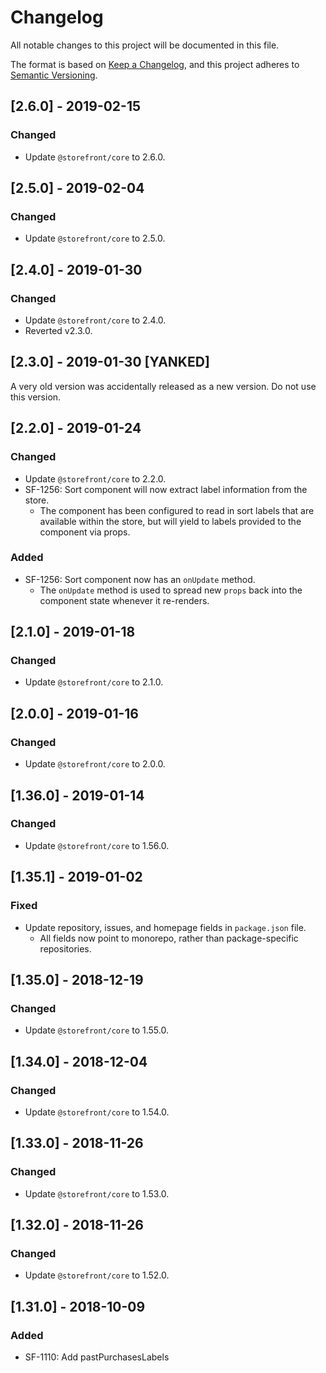# Changelog
All notable changes to this project will be documented in this file.

The format is based on [Keep a Changelog](https://keepachangelog.com/en/1.0.0/),
and this project adheres to [Semantic Versioning](https://semver.org/spec/v2.0.0.html).

## [2.6.0] - 2019-02-15
### Changed
- Update `@storefront/core` to 2.6.0.

## [2.5.0] - 2019-02-04
### Changed
- Update `@storefront/core` to 2.5.0.

## [2.4.0] - 2019-01-30
### Changed
- Update `@storefront/core` to 2.4.0.
- Reverted v2.3.0.

## [2.3.0] - 2019-01-30 [YANKED]
A very old version was accidentally released as a new version. Do not use this version.

## [2.2.0] - 2019-01-24
### Changed
- Update `@storefront/core` to 2.2.0.
- SF-1256: Sort component will now extract label information from the store.
  - The component has been configured to read in sort labels that are available within the store, but will yield to labels provided to the component via props.

### Added
- SF-1256: Sort component now has an `onUpdate` method.
  - The `onUpdate` method is used to spread new `props` back into the component state whenever it re-renders.

## [2.1.0] - 2019-01-18
### Changed
- Update `@storefront/core` to 2.1.0.

## [2.0.0] - 2019-01-16
### Changed
- Update `@storefront/core` to 2.0.0.

## [1.36.0] - 2019-01-14
### Changed
- Update `@storefront/core` to 1.56.0.

## [1.35.1] - 2019-01-02
### Fixed
- Update repository, issues, and homepage fields in `package.json` file.
  - All fields now point to monorepo, rather than package-specific repositories.

## [1.35.0] - 2018-12-19
### Changed
- Update `@storefront/core` to 1.55.0.

## [1.34.0] - 2018-12-04
### Changed
- Update `@storefront/core` to 1.54.0.

## [1.33.0] - 2018-11-26
### Changed
- Update `@storefront/core` to 1.53.0.

## [1.32.0] - 2018-11-26
### Changed
- Update `@storefront/core` to 1.52.0.

## [1.31.0] - 2018-10-09
### Added
- SF-1110: Add pastPurchasesLabels
